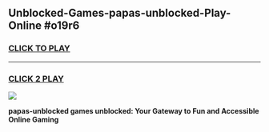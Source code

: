 
## Unblocked-Games-papas-unblocked-Play-Online #o19r6
<h3>
<a href="https://news.freeplayer.one?title=papas-unblocked&ref=3">CLICK TO PLAY</a></h3>
<hr>

<h3>
<a href="https://news.freeplayer.one?title=papas-unblocked&ref=3">CLICK 2 PLAY</a>
  
</h3>

<a href="https://news.freeplayer.one?title=papas-unblocked&ref=3"><img src="https://clearcache.store/games.png"></a>


**papas-unblocked games unblocked: Your Gateway to Fun and Accessible Online Gaming**
